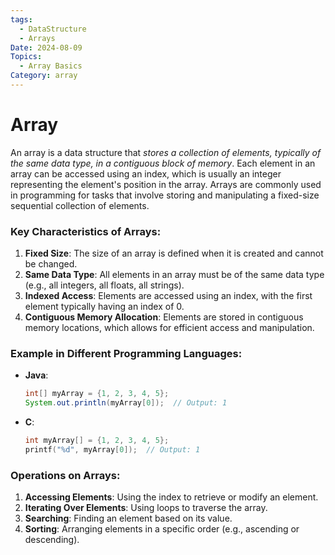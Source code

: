 ```yaml
---
tags:
  - DataStructure
  - Arrays
Date: 2024-08-09
Topics:
  - Array Basics
Category: array
---
```


# Array
An array is a data structure that *stores a collection of elements, typically of the same data type, in a contiguous block of memory*. 
Each element in an array can be accessed using an index, which is usually an integer representing the element's position in the array. 
Arrays are commonly used in programming for tasks that involve storing and manipulating a fixed-size sequential collection of elements.

### Key Characteristics of Arrays:
1. **Fixed Size**: The size of an array is defined when it is created and cannot be changed.
2. **Same Data Type**: All elements in an array must be of the same data type (e.g., all integers, all floats, all strings).
3. **Indexed Access**: Elements are accessed using an index, with the first element typically having an index of 0.
4. **Contiguous Memory Allocation**: Elements are stored in contiguous memory locations, which allows for efficient access and manipulation.

### Example in Different Programming Languages:

- **Java**:
  ```java
  int[] myArray = {1, 2, 3, 4, 5};
  System.out.println(myArray[0]);  // Output: 1
  ```

- **C**:
  ```c
  int myArray[] = {1, 2, 3, 4, 5};
  printf("%d", myArray[0]);  // Output: 1
  ```

### Operations on Arrays:
1. **Accessing Elements**: Using the index to retrieve or modify an element.
2. **Iterating Over Elements**: Using loops to traverse the array.
3. **Searching**: Finding an element based on its value.
4. **Sorting**: Arranging elements in a specific order (e.g., ascending or descending).
